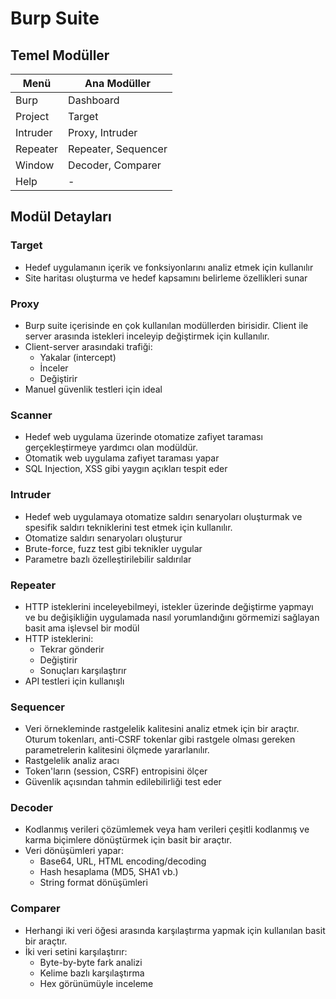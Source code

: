 # Burp Suite

## Temel Modüller

| Menü       | Ana Modüller               |
|------------|----------------------------|
| Burp       | Dashboard                  |
| Project    | Target                     |
| Intruder   | Proxy, Intruder            |
| Repeater   | Repeater, Sequencer        |
| Window     | Decoder, Comparer          |
| Help       | -                          |

## Modül Detayları

### Target
- Hedef uygulamanın içerik ve fonksiyonlarını analiz etmek için kullanılır
- Site haritası oluşturma ve hedef kapsamını belirleme özellikleri sunar

### Proxy
- Burp suite içerisinde en çok kullanılan modüllerden birisidir. Client ile server arasında istekleri inceleyip değiştirmek için kullanılır.
- Client-server arasındaki trafiği:
  - Yakalar (intercept)
  - İnceler
  - Değiştirir
- Manuel güvenlik testleri için ideal

### Scanner
- Hedef web uygulama üzerinde otomatize zafiyet taraması gerçekleştirmeye yardımcı olan modüldür.
- Otomatik web uygulama zafiyet taraması yapar
- SQL Injection, XSS gibi yaygın açıkları tespit eder

### Intruder
- Hedef web uygulamaya otomatize saldırı senaryoları oluşturmak ve spesifik saldırı tekniklerini test etmek için kullanılır.
- Otomatize saldırı senaryoları oluşturur
- Brute-force, fuzz test gibi teknikler uygular
- Parametre bazlı özelleştirilebilir saldırılar

### Repeater
- HTTP isteklerini inceleyebilmeyi, istekler üzerinde değiştirme yapmayı ve bu değişikliğin uygulamada nasıl yorumlandığını görmemizi sağlayan basit ama işlevsel bir modül
- HTTP isteklerini:
  - Tekrar gönderir
  - Değiştirir
  - Sonuçları karşılaştırır
- API testleri için kullanışlı

### Sequencer
- Veri örnekleminde rastgelelik kalitesini analiz etmek için bir araçtır. Oturum tokenları, anti-CSRF tokenlar gibi rastgele olması gereken parametrelerin kalitesini ölçmede yararlanılır.
- Rastgelelik analiz aracı
- Token'ların (session, CSRF) entropisini ölçer
- Güvenlik açısından tahmin edilebilirliği test eder

### Decoder
- Kodlanmış verileri çözümlemek veya ham verileri çeşitli kodlanmış ve karma biçimlere dönüştürmek için basit bir araçtır.
- Veri dönüşümleri yapar:
  - Base64, URL, HTML encoding/decoding
  - Hash hesaplama (MD5, SHA1 vb.)
  - String format dönüşümleri

### Comparer
- Herhangi iki veri öğesi arasında karşılaştırma yapmak için kullanılan basit bir araçtır.
- İki veri setini karşılaştırır:
  - Byte-by-byte fark analizi
  - Kelime bazlı karşılaştırma
  - Hex görünümüyle inceleme
